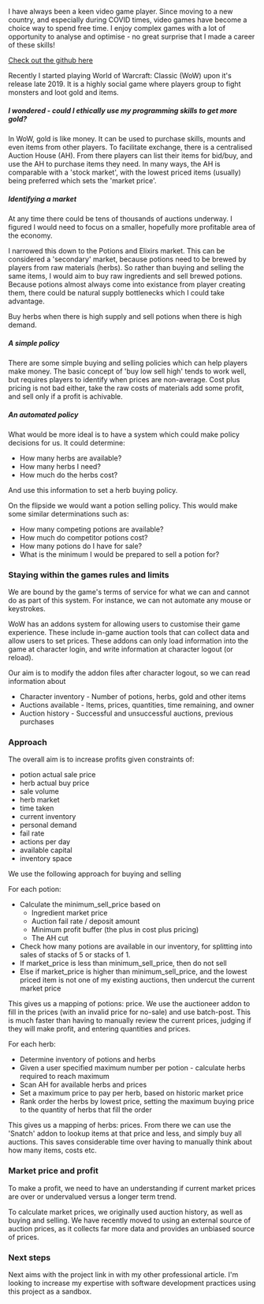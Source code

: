 I have always been a keen video game player. Since moving to a new country, and especially during COVID times, video games have become a choice way to spend free time. I enjoy complex games with a lot of opportunity to analyse and optimise - no great surprise that I made a career of these skills!

[Check out the github here](https://github.com/bluemania/wow_auctions)

Recently I started playing World of Warcraft: Classic (WoW) upon it's release late 2019. It is a highly social game where players group to fight monsters and loot gold and items.

##### I wondered - could I ethically use my programming skills to get more gold?

In WoW, gold is like money. It can be used to purchase skills, mounts and even items from other players. To facilitate exchange, there is a centralised Auction House (AH). From there players can list their items for bid/buy, and use the AH to purchase items they need. In many ways, the AH is comparable with a 'stock market', with the lowest priced items (usually) being preferred which sets the 'market price'.

##### Identifying a market

At any time there could be tens of thousands of auctions underway. I figured I would need to focus on a smaller, hopefully more profitable area of the economy.

I narrowed this down to the Potions and Elixirs market. This can be considered a 'secondary' market, because potions need to be brewed by players from raw materials (herbs). So rather than buying and selling the same items, I would aim to buy raw ingredients and sell brewed potions. Because potions almost always come into existance from player creating them, there could be natural supply bottlenecks which I could take advantage.

Buy herbs when there is high supply and sell potions when there is high demand.

##### A simple policy

There are some simple buying and selling policies which can help players make money. The basic concept of 'buy low sell high' tends to work well, but requires players to identify when prices are non-average. Cost plus pricing is not bad either, take the raw costs of materials add some profit, and sell only if a profit is achivable.

##### An automated policy

What would be more ideal is to have a system which could make policy decisions for us. It could determine:

* How many herbs are available?
* How many herbs I need?
* How much do the herbs cost?

And use this information to set a herb buying policy.

On the flipside we would want a potion selling policy. This would make some similar determinations such as:

* How many competing potions are available?
* How much do competitor potions cost?
* How many potions do I have for sale?
* What is the minimum I would be prepared to sell a potion for?

### Staying within the games rules and limits

We are bound by the game's terms of service for what we can and cannot do as part of this system. For instance, we can not automate any mouse or keystrokes.

WoW has an addons system for allowing users to customise their game experience. These include in-game auction tools that can collect data and allow users to set prices. These addons can only load information into the game at character login, and write information at character logout (or reload).

Our aim is to modify the addon files after character logout, so we can read information about
* Character inventory - Number of potions, herbs, gold and other items
* Auctions available - Items, prices, quantities, time remaining, and owner
* Auction history - Successful and unsuccessful auctions, previous purchases

### Approach

The overall aim is to increase profits given constraints of:
* potion actual sale price
* herb actual buy price
* sale volume
* herb market
* time taken
* current inventory
* personal demand
* fail rate
* actions per day
* available capital
* inventory space

We use the following approach for buying and selling

For each potion:

* Calculate the minimum_sell_price based on
    * Ingredient market price
    * Auction fail rate / deposit amount
    * Minimum profit buffer (the plus in cost plus pricing)
    * The AH cut
* Check how many potions are available in our inventory, for splitting into sales of stacks of 5 or stacks of 1.
* If market_price is less than minimum_sell_price, then do not sell
* Else if market_price is higher than minimum_sell_price, and the lowest priced item is not one of my existing auctions, then undercut the current market price

This gives us a mapping of potions: price. We use the auctioneer addon to fill in the prices (with an invalid price for no-sale) and use batch-post. This is much faster than having to manually review the current prices, judging if they will make profit, and entering quantities and prices.

For each herb:

* Determine inventory of potions and herbs
* Given a user specified maximum number per potion - calculate herbs required to reach maximum
* Scan AH for available herbs and prices
* Set a maximum price to pay per herb, based on historic market price
* Rank order the herbs by lowest price, setting the maximum buying price to the quantity of herbs that fill the order

This gives us a mapping of herbs: prices. From there we can use the 'Snatch' addon to lookup items at that price and less, and simply buy all auctions. This saves considerable time over having to manually think about how many items, costs etc.

### Market price and profit

To make a profit, we need to have an understanding if current market prices are over or undervalued versus a longer term trend.

To calculate market prices, we originally used auction history, as well as buying and selling. We have recently moved to using an external source of auction prices, as it collects far more data and provides an unbiased source of prices.

### Next steps

Next aims with the project link in with my other professional article. I'm looking to increase my expertise with software development practices using this project as a sandbox.
